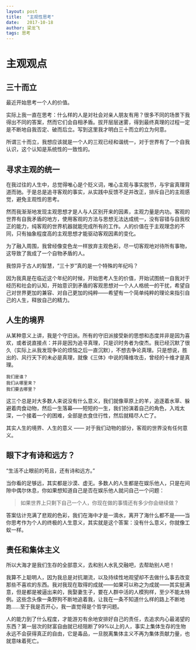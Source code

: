 ```yaml
---
layout: post
title:  "主观性思考"
date:   2017-10-18
author: 梁龙飞
tags: 思考
---
```


# 主观观点

## 三十而立

最近开始思考一个人的价值。

实际上我一直在思考：什么样的人是对社会对亲人朋友有用？很多不同的场景下我得出不同的答案，然而它们会自相矛盾。拔开层层迷雾，得到最终真理的过程一定是不断地自我否定、破而后立。写到这里我才明白三十而立的立为何意。

所谓三十而立，我想应该就是一个人的三观已经和谐统一，对于世界有了一个自我认识，这个认知是系统性的一致性的。

## 寻求主观的统一

在我过往的人生中，总觉得唯心是个贬义词，唯心主观与事实脱节，与宇宙真理背道而驰。于是总是追寻客观的事实，从实践中反馈不足并改正，排斥自己的主观感觉，避免主观性的思考。

然而我渐渐地发现主观思想才是人与人区别开来的因素，主观力量是内功。客观的世界有自我矛盾的地方，使用客观的方法与思想无法达成统一，没有容错与自我校正的能力，纯客观的世界机器就能完成所有的工作。人的价值在于主观理念的不同，只有抽象程度高的主观思想才能驱动客观因素的变化。

为了融入周围，我曾经像变色龙一样放弃主观色彩，尽一切客观地对待所有事物，这导致了我成了一个自物矛盾的人。

我惊异于古人的智慧，“三十岁”真的是一个特殊的年纪吗？

因为我真是在临近这个年纪的时候，开始思考人生的价值，开始试图统一自我对于经历和社会的认知，开始意识到矛盾的客观思想对一个人人格统一的干扰，希望自己对世界更加的兼容、对自己更加的纯粹——希望有一个简单纯粹的理论来指引自己的人生，释放自己的精力。

## 人生的境界

从某种意义上讲，我是个守旧派。所有的守旧派接受新的思想和态度并非是因为喜欢，或者说直接点：并非是因为追寻真理，只是识时务者为俊杰。我已经沉默了很久（实际上从我发现争论的烦恼之后一直沉默），不想去争论真理。只是想说，胜出的、风行天下的未必是真理，就像《三体》中说的降维攻击，曾经的十维才是真理。

```
我们是谁？
我们从哪里来？
我们要去哪里？
```

这三个总是对大多数人来说没有什么意义，我们就像草原上的羊，追逐着水草、躲避着肉食动物，然后一生落幕——短短的一生，我们扮演着自己的角色，入戏太深，一个接着一个的困难，全部是衣食住行性，然后就精尽人亡了。

其实人生的境界、人生的意义 —— 对于我们动物的部分，客观的世界没有任何意义。

## 眼下才有诗和远方？

“生活不止眼前的苟且，还有诗和远方。”

当你看的足够远，其实都是沙漠、虚无。多数人的人生都是在娱乐他人，只是在间隙中偶尔休息，你如果想知道自己是否在娱乐他人就问自己一个问题：

> 如果世界上只剩下自己一个人，你现在做的事情还有多少你会继续做？

答案估计充满了悲观的色彩，我们在海中才是一滴水，离开了海什么都不是——当你思考作为个人的终极的人生意义，其实就是这个答案：没有什么意义，你就像工蚁一样。

## 责任和集体主义

所以大海才是我们生存的全部意义，去和别人水乳交融吧，去帮助别人吧！

我算不上聪明人，因为我总是对抗潮流，以及持续性地观望却不去做什么事去改变那些不喜欢的东西。我对我现在取得的成就——如果可以称之为成就——其实挺满意，但是都是被逼出来的，我娶妻生子，要在人群中活的人模狗样，至少不能太特例。这些念头像一条野狗不断地追着我，让我在一条不知道什么样的路上不断地跑……至于我是否开心，我一直觉得是个哲学问题。

人的能力到了什么程度，才能游刃有余地安排好自己的责任，去追求内心最渴望的东西？第一层次的财富自由就已经阻断了99%以上的人，事实上集体生存的生物永远不会获得真正的自由，它是毒品，一旦脱离集体主义不再为集体贡献力量，也就意味着死亡。



